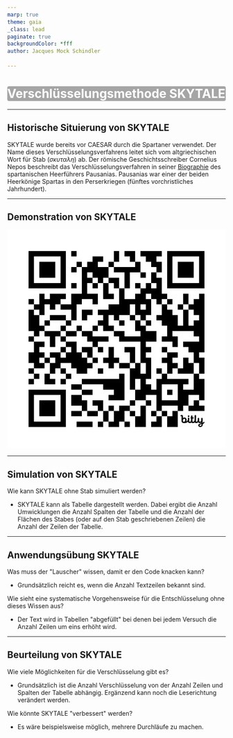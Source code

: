 ```yaml
---
marp: true
theme: gaia
_class: lead
paginate: true
backgroundColor: *fff
author: Jacques Mock Schindler

---
```

<style>
    section { justify-content: start; }
</style>

<style scoped>
  h1 {color: white;
      background-color: rgba(0, 0, 0, 0.35);
      border-radius: 4px;
      }
section {
  background-image: url('./titelbild.jpg'); /* Pfad zum Hintergrundbild */
  background-size: cover; /* Stellt sicher, dass das Bild die ganze Folie bedeckt */
  background-position: center; /* Zentriert das Bild */
}
</style>
# Verschlüsselungsmethode SKYTALE

---



## Historische Situierung von SKYTALE
   
   SKYTALE wurde bereits vor CAESAR durch die Spartaner verwendet. Der
   Name dieses Verschlüsselungsverfahrens leitet sich vom altgriechischen
   Wort für Stab ($\sigma \kappa \upsilon \tau \alpha \lambda \eta$) ab.
   Der römische Geschichtsschreiber Cornelius Nepos beschreibt das
   Verschlüsselungsverfahren in seiner [Biographie](https://www.gottwein.de/Lat/nepos/paus01.php#:~:text=id%20postquam%20Lacedaemonii%20rescierunt%2C%20legatos%20cum%20clava%20ad%20eum%20miserunt%2C%20in%20qua%20more%20illorum%20erat%20scriptum%3A%20nisi%20domum%20reverteretur%2C%20se%20capitis%20eum%20damnaturos.) des spartanischen Heerführers Pausanias. Pausanias war einer der beiden Heerkönige
   Spartas in den Perserkriegen (fünftes vorchristliches Jahrhundert).

---


## Demonstration von SKYTALE
   
![bit.ly/230523_skytale](image.png)

---

## Simulation von SKYTALE
   
Wie kann SKYTALE ohne Stab simuliert werden?

* SKYTALE kann als Tabelle dargestellt werden. Dabei ergibt die Anzahl
  Umwicklungen die Anzahl Spalten der Tabelle und die Anzahl der Flächen
  des Stabes (oder auf den Stab geschriebenen Zeilen) die Anzahl der
  Zeilen der Tabelle.

---

## Anwendungsübung SKYTALE
   
Was muss der "Lauscher" wissen, damit er den Code knacken kann?

* Grundsätzlich reicht es, wenn die Anzahl Textzeilen bekannt sind.

Wie sieht eine systematische Vorgehensweise für die Entschlüsselung ohne
dieses Wissen aus? 

* Der Text wird in Tabellen "abgefüllt" bei denen bei jedem Versuch die
  Anzahl Zeilen um eins erhöht wird. 

---

## Beurteilung von SKYTALE
   
Wie viele Möglichkeiten für die Verschlüsselung gibt es?

* Grundsätzlich ist die Anzahl Verschlüsselung von der Anzahl Zeilen und
  Spalten der Tabelle abhängig. Ergänzend kann noch die Leserichtung
  verändert werden. 

Wie könnte SKYTALE "verbessert" werden?

* Es wäre beispielsweise möglich, mehrere Durchläufe zu machen. 
